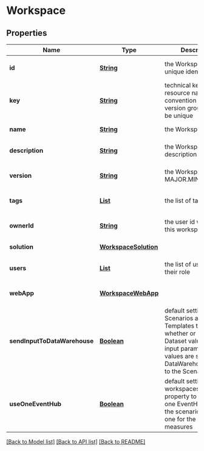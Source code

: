 # Workspace
## Properties

Name | Type | Description | Notes
------------ | ------------- | ------------- | -------------
**id** | [**String**](string.md) | the Workspace version unique identifier | [optional] [default to null]
**key** | [**String**](string.md) | technical key for resource name convention and version grouping. Must be unique | [default to null]
**name** | [**String**](string.md) | the Workspace name | [default to null]
**description** | [**String**](string.md) | the Workspace description | [optional] [default to null]
**version** | [**String**](string.md) | the Workspace version MAJOR.MINOR.PATCH. | [optional] [default to null]
**tags** | [**List**](string.md) | the list of tags | [optional] [default to null]
**ownerId** | [**String**](string.md) | the user id which own this workspace | [optional] [default to null]
**solution** | [**WorkspaceSolution**](WorkspaceSolution.md) |  | [default to null]
**users** | [**List**](WorkspaceUser.md) | the list of users Id with their role | [optional] [default to null]
**webApp** | [**WorkspaceWebApp**](WorkspaceWebApp.md) |  | [optional] [default to null]
**sendInputToDataWarehouse** | [**Boolean**](boolean.md) | default setting for all Scenarios and Run Templates to set whether or not the Dataset values and the input parameters values are send to the DataWarehouse prior to the ScenarioRun | [optional] [default to null]
**useOneEventHub** | [**Boolean**](boolean.md) | default setting for workspaces, set this property to false to use one EventHub for the the scenario run and one for the probe measures | [optional] [default to true]

[[Back to Model list]](../README.md#documentation-for-models) [[Back to API list]](../README.md#documentation-for-api-endpoints) [[Back to README]](../README.md)

